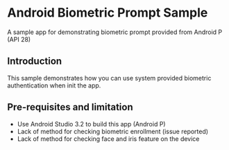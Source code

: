 # Android Biometric Prompt Sample
A sample app for demonstrating biometric prompt provided from Android P (API 28)

Introduction
------------
This sample demonstrates how you can use system provided biometric authentication when init the app.

[1]: https://developer.android.com/reference/android/hardware/biometrics/package-summary

Pre-requisites and limitation
-----------------------------
- Use Android Studio 3.2 to build this app (Android P)
- Lack of method for checking biometric enrollment (issue reported)
- Lack of method for checking face and iris feature on the device